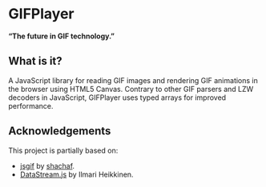 # GIFPlayer

**“The future in GIF technology.”**

## What is it?

A JavaScript library for reading GIF images and rendering GIF animations in the browser using HTML5 Canvas. Contrary to other GIF parsers and LZW decoders in JavaScript, GIFPlayer uses typed arrays for improved performance.

## Acknowledgements

This project is partially based on:

* [jsgif](http://slbkbs.org/jsgif/) by [shachaf](https://github.com/shachaf).
* [DataStream.js](https://github.com/kig/DataStream.js) by Ilmari Heikkinen.